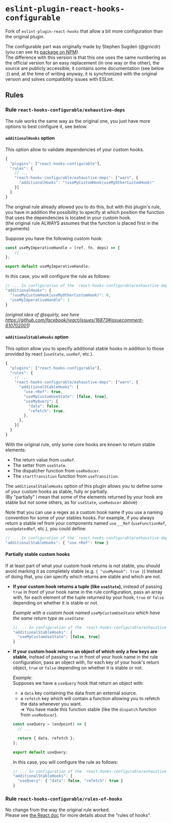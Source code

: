 # `eslint-plugin-react-hooks-configurable`

Fork of `eslint-plugin-react-hooks` that allow a bit more configuration than the original plugin.

The configurable part was originally made by Stephen Sugden (@grncdr) (you can see its [package on NPM](https://www.npmjs.com/package/@grncdr/eslint-plugin-react-hooks)).  
The difference with this version is that this one uses the same numbering as the official version for an 
easy replacement (in one way or the other), the source are publicly accessible, it contains some documentation (see below :)) and, 
at the time of writing anyway, it is synchronized with the original version and solves compatibility issues with ESLint.

## Rules

### Rule `react-hooks-configurable/exhaustive-deps`

The rule works the same way as the original one, you just have more options to best configure it, see below.

#### `additionalHooks` option

This option allow to validate dependencies of your custom hooks.

```js
{
  "plugins": ["react-hooks-configurable"],
  "rules": {
    // ...
    "react-hooks-configurable/exhaustive-deps": ["warn", {
      "additionalHooks": "(useMyCustomHook|useMyOtherCustomHook)"
    }]
  }
}
```

The original rule already allowed you to do this, but with this plugin's rule, you have in addition the 
possibility to specify at which position the function that uses the dependencies is located in your custom hook.  
(the original rule ALWAYS assumes that the function is placed first in the arguments)

Suppose you have the following custom hook:

```js
const useMyImperativeHandle = (ref, fn, deps) => {
    // ...
};

export default useMyImperativeHandle;
```

In this case, you will configure the rule as follows:

```js
// ... In configuration of the `react-hooks-configurable/exhaustive-deps` rule:
"additionalHooks": {
  "(useMyCustomHook|useMyOtherCustomHook)": 0,
  "useMyImperativeHandle": 1
}
```

_(original idea of @squirly, see here https://github.com/facebook/react/issues/16873#issuecomment-610702001)_

#### `additionalStableHooks` option

This option allow you to specify additional stable hooks in addition to those provided by react (`useState`, `useRef`, etc.).

```js
{
  "plugins": ["react-hooks-configurable"],
  "rules": {
    // ...
    "react-hooks-configurable/exhaustive-deps": ["warn", {
      "additionalStableHooks": {
        "use.+Ref": true,
        "useMyCustomUseState": [false, true],
        "useMyQuery": {
          "data": false,
          "refetch": true,
        },
      },
    }]
  }
}
```

With the original rule, only some core hooks are known to return stable elements:
- The return value from `useRef`.
- The setter from `useState`.
- The dispatcher function from `useReducer`.
- The `startTransition` function from `useTransition`.

The `additionalStableHooks` option of this plugin allows you to define some of your custom hooks as stable, fully or partially.   
(By "partially" i mean that some of the elements returned by your hook are stable but not some others, as for `useState`, `useReducer` above)

Note that you can use a regex as a custom hook name if you use a naming convention for some of your stables hooks.
For example, if you always return a stable ref from your components named `use___Ref` (`useFunctionRef`, `useUpdatedRef`, etc.), you could define: 

```js
// ... In configuration of the `react-hooks-configurable/exhaustive-deps` rule:
"additionalStableHooks": { "use.+Ref": true }
```

#### Partially stable custom hooks

If at least part of what your custom hook returns is not stable, you should avoid marking it as completely stable (e.g. `{ "useMyHook": true }`)
Instead of doing that, you can specify which returns are stable and which are not.

- __If your custom hook returns a tuple (like `useState`)__, instead of passing `true` in front of your hook name in the rule configuration, 
  pass an array with, for each element of the tuple returned by your hook, `true` or `false` depending on whether it is stable or not.

  _Example with a custom hook named `useMyCustomUseState` which have the same return type as `useState`:_

  ```js
  // ... In configuration of the `react-hooks-configurable/exhaustive-deps` rule:
  "additionalStableHooks": { 
    "useMyCustomUseState": [false, true] 
  }
  ```

- __If your custom hook returns an object of which only a few keys are stable__, instead of passing `true` in front of your hook name in the rule configuration, 
 pass an object with, for each key of your hook's return object, `true` or `false` depending on whether it is stable or not.

  _Example:_  
  Supposes we have a `useQuery` hook that return an object with: 
  - a `data` key containing the data from an external source.
  - a `refetch` key which will contain a function allowing you to refetch the data whenever you want.  
    => You have made this function stable (like the `dispatch` function from `useReducer`).

  ```js
  const useQuery = (endpoint) => {
    // ...

    return { data, refetch };
  };

  export default useQuery;
  ```

  In this case, you will configure the rule as follows:

  ```js
  // ... In configuration of the `react-hooks-configurable/exhaustive-deps` rule:
  "additionalStableHooks": { 
    "useQuery": { "data": false, "refetch": true }
  }
  ```

### Rule `react-hooks-configurable/rules-of-hooks`

No change from the way the original rule worked.  
Please see [the React doc](https://reactjs.org/docs/hooks-rules.html) for more details about the "rules of hooks". 


